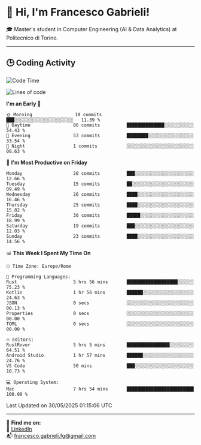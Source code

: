 # 👋 Hi, I'm Francesco Gabrieli!

🎓 Master's student in Computer Engineering (AI & Data Analytics) at Politecnico di Torino.  

---

## 🕒 Coding Activity

<!--START_SECTION:waka-->
![Code Time](http://img.shields.io/badge/Code%20Time-52%20hrs%202%20mins-blue)

![Lines of code](https://img.shields.io/badge/From%20Hello%20World%20I%27ve%20Written-50.1%20thousand%20lines%20of%20code-blue)

**I'm an Early 🐤** 

```text
🌞 Morning                18 commits          ███░░░░░░░░░░░░░░░░░░░░░░   11.39 % 
🌆 Daytime                86 commits          ██████████████░░░░░░░░░░░   54.43 % 
🌃 Evening                53 commits          ████████░░░░░░░░░░░░░░░░░   33.54 % 
🌙 Night                  1 commits           ░░░░░░░░░░░░░░░░░░░░░░░░░   00.63 % 
```
📅 **I'm Most Productive on Friday** 

```text
Monday                   20 commits          ███░░░░░░░░░░░░░░░░░░░░░░   12.66 % 
Tuesday                  15 commits          ██░░░░░░░░░░░░░░░░░░░░░░░   09.49 % 
Wednesday                26 commits          ████░░░░░░░░░░░░░░░░░░░░░   16.46 % 
Thursday                 25 commits          ████░░░░░░░░░░░░░░░░░░░░░   15.82 % 
Friday                   30 commits          █████░░░░░░░░░░░░░░░░░░░░   18.99 % 
Saturday                 19 commits          ███░░░░░░░░░░░░░░░░░░░░░░   12.03 % 
Sunday                   23 commits          ████░░░░░░░░░░░░░░░░░░░░░   14.56 % 
```


📊 **This Week I Spent My Time On** 

```text
🕑︎ Time Zone: Europe/Rome

💬 Programming Languages: 
Rust                     5 hrs 56 mins       ███████████████████░░░░░░   75.23 % 
Kotlin                   1 hr 56 mins        ██████░░░░░░░░░░░░░░░░░░░   24.63 % 
JSON                     0 secs              ░░░░░░░░░░░░░░░░░░░░░░░░░   00.13 % 
Properties               0 secs              ░░░░░░░░░░░░░░░░░░░░░░░░░   00.00 % 
TOML                     0 secs              ░░░░░░░░░░░░░░░░░░░░░░░░░   00.00 % 

🔥 Editors: 
RustRover                5 hrs 5 mins        ████████████████░░░░░░░░░   64.51 % 
Android Studio           1 hr 57 mins        ██████░░░░░░░░░░░░░░░░░░░   24.76 % 
VS Code                  50 mins             ███░░░░░░░░░░░░░░░░░░░░░░   10.73 % 

💻 Operating System: 
Mac                      7 hrs 54 mins       █████████████████████████   100.00 % 
```


 Last Updated on 30/05/2025 01:15:06 UTC
<!--END_SECTION:waka-->


---



🔗 **Find me on:**  
💼 [LinkedIn](https://www.linkedin.com/in/francesco-gabrieli)  
📬 francesco.gabrieli.fg@gmail.com  



